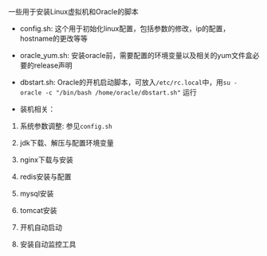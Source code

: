一些用于安装Linux虚拟机和Oracle的脚本

- config.sh: 这个用于初始化linux配置，包括参数的修改，ip的配置，hostname的更改等等

- oracle_yum.sh: 安装oracle前，需要配置的环境变量以及相关的yum文件盒必要的release声明

- dbstart.sh: Oracle的开机启动脚本，可放入`/etc/rc.local`中，用`su - oracle -c "/bin/bash /home/oracle/dbstart.sh"` 运行

- 装机相关：

1. 系统参数调整: 参见`config.sh`

2. jdk下载、解压与配置环境变量

3. nginx下载与安装

4. redis安装与配置

5. mysql安装

6. tomcat安装

7. 开机自动启动

8. 安装自动监控工具
